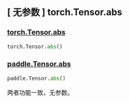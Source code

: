 ## [ 无参数 ] torch.Tensor.abs

### [torch.Tensor.abs](https://pytorch.org/docs/stable/generated/torch.Tensor.abs.html#torch.Tensor.abs)

```python
torch.Tensor.abs()
```

### [paddle.Tensor.abs](https://www.paddlepaddle.org.cn/documentation/docs/zh/develop/api/paddle/Tensor_cn.html#abs-name-none)

```python
paddle.Tensor.abs()
```

两者功能一致，无参数。
